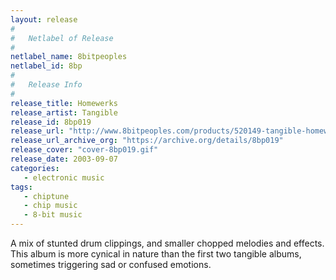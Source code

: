 ```yaml
---
layout: release
#
#   Netlabel of Release
#
netlabel_name: 8bitpeoples
netlabel_id: 8bp
#
#   Release Info
#
release_title: Homewerks
release_artist: Tangible
release_id: 8bp019
release_url: "http://www.8bitpeoples.com/products/520149-tangible-homewerks"
release_url_archive_org: "https://archive.org/details/8bp019"
release_cover: "cover-8bp019.gif"
release_date: 2003-09-07
categories:
   - electronic music
tags:
   - chiptune
   - chip music
   - 8-bit music
---
```

A mix of stunted drum clippings, and smaller chopped melodies and effects. This album is more cynical in nature than the first two tangible albums, sometimes triggering sad or confused emotions.